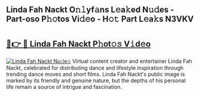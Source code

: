 ## Linda Fah Nackt O𝚗𝚕yf𝚊ns L𝚎a𝚔ed N𝚞𝚍es - Part-oso P𝚑𝚘tos Vi𝚍𝚎o - H𝚘𝚝 Part L𝚎a𝚔s N3VKV

# <h2><a href="http://kf646rw.oniu.top/?m=Linda+Fah+Nackt">🔗👉 🔴 Linda Fah Nackt P𝚑ot𝚘𝚜 V𝚒d𝚎o</a></h2>

[![Linda Fah Nackt Nu𝚍e𝚜](https://i.imgur.com/0qMVB7G.gif)](http://kf646rw.oniu.top/?m=Linda+Fah+Nackt)
Virtual content creator and entertainer Linda Fah Nackt, celebrated for distributing dance and lifestyle inspiration through trending dance moves and short films. Linda Fah Nackt's public image is marked by its friendly and genuine nature, but the depths of his personal life remain a source of intrigue and fascination.  
